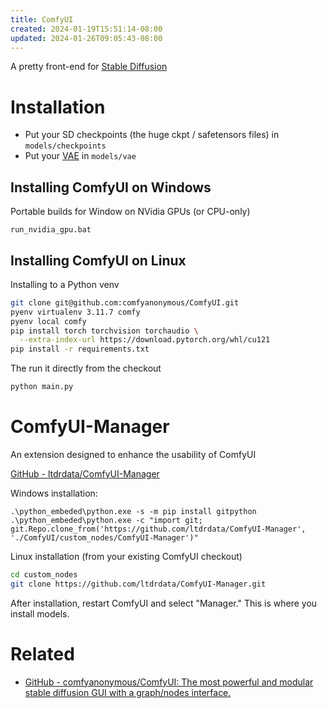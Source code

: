 ```yaml
---
title: ComfyUI
created: 2024-01-19T15:51:14-08:00
updated: 2024-01-26T09:05:43-08:00
---
```


A pretty front-end for [Stable Diffusion](Stable%20Diffusion.md)

# Installation

* Put your SD checkpoints (the huge ckpt / safetensors files) in `models/checkpoints`
* Put your [VAE](VAE.md) in `models/vae`

## Installing ComfyUI on Windows

Portable builds for Window on NVidia GPUs (or CPU-only)

````
run_nvidia_gpu.bat
````

## Installing ComfyUI on Linux

Installing to a Python venv

````sh
git clone git@github.com:comfyanonymous/ComfyUI.git
pyenv virtualenv 3.11.7 comfy
pyenv local comfy
pip install torch torchvision torchaudio \
  --extra-index-url https://download.pytorch.org/whl/cu121
pip install -r requirements.txt
````

The run it directly from the checkout

````sh
python main.py
````

# ComfyUI-Manager

An extension designed to enhance the usability of ComfyUI

[GitHub - ltdrdata/ComfyUI-Manager](https://github.com/ltdrdata/ComfyUI-Manager)

Windows installation:

````
.\python_embeded\python.exe -s -m pip install gitpython
.\python_embeded\python.exe -c "import git; git.Repo.clone_from('https://github.com/ltdrdata/ComfyUI-Manager', './ComfyUI/custom_nodes/ComfyUI-Manager')"
````

Linux installation (from your existing ComfyUI checkout)

````sh
cd custom_nodes
git clone https://github.com/ltdrdata/ComfyUI-Manager.git
````

After installation, restart ComfyUI and select "Manager." This is where you install models.

# Related

* [GitHub - comfyanonymous/ComfyUI: The most powerful and modular stable diffusion GUI with a graph/nodes interface.](https://github.com/comfyanonymous/ComfyUI)
